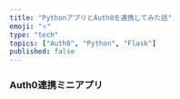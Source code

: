 ```yaml
---
title: "PythonアプリとAuth0を連携してみた話"
emoji: "⭐"
type: "tech"
topics: ["Auth0", "Python", "Flask"]
published: false
---
```


### Auth0連携ミニアプリ
